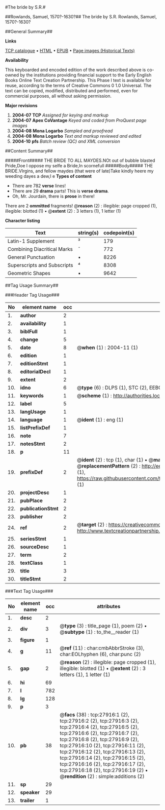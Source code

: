 #The bride by S.R.#

##Rowlands, Samuel, 1570?-1630?##
The bride by S.R.
Rowlands, Samuel, 1570?-1630?

##General Summary##

**Links**

[TCP catalogue](http://www.ota.ox.ac.uk/tcp/)  • 
[HTML](http://tei.it.ox.ac.uk/tcp/Texts-HTML/free/A11/A11095.html)  • 
[EPUB](http://tei.it.ox.ac.uk/tcp/Texts-EPUB/free/A11/A11095.epub) • 
[Page images (Historical Texts)](https://data.historicaltexts.jisc.ac.uk/view?pubId=eebo-25595243e&pageId=eebo-25595243e-27916-1)

**Availability**

This keyboarded and encoded edition of the
	       work described above is co-owned by the institutions
	       providing financial support to the Early English Books
	       Online Text Creation Partnership. This Phase I text is
	       available for reuse, according to the terms of Creative
	       Commons 0 1.0 Universal. The text can be copied,
	       modified, distributed and performed, even for
	       commercial purposes, all without asking permission.

**Major revisions**

1. __2004-07__ __TCP__ *Assigned for keying and markup*
1. __2004-07__ __Apex CoVantage__ *Keyed and coded from ProQuest page images*
1. __2004-08__ __Mona Logarbo__ *Sampled and proofread*
1. __2004-08__ __Mona Logarbo__ *Text and markup reviewed and edited*
1. __2004-10__ __pfs__ *Batch review (QC) and XML conversion*

##Content Summary##

#####Front#####
THE BRIDE TO ALL MAYDES.NOt out of bubble blasted Pride,Doe I oppose my selfe a Bride,In scornefull 
#####Body#####
THE BRIDE.VIrgins, and fellow maydes (that were of late)Take kindly heere my weeding dayes a dew,I e
**Types of content**

  * There are 782 **verse** lines!
  * There are 29 **drama** parts! This is **verse drama**.
  * Oh, Mr. Jourdain, there is **prose** in there!

There are 2 **ommitted** fragments! 
 @__reason__ (2) : illegible: page cropped (1), illegible: blotted (1)  •  @__extent__ (2) : 3 letters (1), 1 letter (1)

**Character listing**


|Text|string(s)|codepoint(s)|
|---|---|---|
|Latin-1 Supplement|³|179|
|Combining             Diacritical Marks|̄|772|
|General Punctuation|•|8226|
|Superscripts             and Subscripts|⁴|8308|
|Geometric Shapes|▪|9642|

##Tag Usage Summary##

###Header Tag Usage###

|No|element name|occ|attributes|
|---|---|---|---|
|1.|__author__|2||
|2.|__availability__|1||
|3.|__biblFull__|1||
|4.|__change__|5||
|5.|__date__|8| @__when__ (1) : 2004-11 (1)|
|6.|__edition__|1||
|7.|__editionStmt__|1||
|8.|__editorialDecl__|1||
|9.|__extent__|2||
|10.|__idno__|6| @__type__ (6) : DLPS (1), STC (2), EEBO-CITATION (1), OCLC (1), VID (1)|
|11.|__keywords__|1| @__scheme__ (1) : http://authorities.loc.gov/ (1)|
|12.|__label__|5||
|13.|__langUsage__|1||
|14.|__language__|1| @__ident__ (1) : eng (1)|
|15.|__listPrefixDef__|1||
|16.|__note__|7||
|17.|__notesStmt__|2||
|18.|__p__|11||
|19.|__prefixDef__|2| @__ident__ (2) : tcp (1), char (1)  •  @__matchPattern__ (2) : ([0-9\-]+):([0-9IVX]+) (1), (.+) (1)  •  @__replacementPattern__ (2) : http://eebo.chadwyck.com/downloadtiff?vid=$1&page=$2 (1), https://raw.githubusercontent.com/textcreationpartnership/Texts/master/tcpchars.xml#$1 (1)|
|20.|__projectDesc__|1||
|21.|__pubPlace__|2||
|22.|__publicationStmt__|2||
|23.|__publisher__|2||
|24.|__ref__|2| @__target__ (2) : https://creativecommons.org/publicdomain/zero/1.0/ (1), http://www.textcreationpartnership.org/docs/. (1)|
|25.|__seriesStmt__|1||
|26.|__sourceDesc__|1||
|27.|__term__|2||
|28.|__textClass__|1||
|29.|__title__|3||
|30.|__titleStmt__|2||


###Text Tag Usage###

|No|element name|occ|attributes|
|---|---|---|---|
|1.|__desc__|2||
|2.|__div__|3| @__type__ (3) : title_page (1), poem (2)  •  @__subtype__ (1) : to_the__reader (1)|
|3.|__figure__|1||
|4.|__g__|11| @__ref__ (11) : char:cmbAbbrStroke (3), char:EOLhyphen (6), char:punc (2)|
|5.|__gap__|2| @__reason__ (2) : illegible: page cropped (1), illegible: blotted (1)  •  @__extent__ (2) : 3 letters (1), 1 letter (1)|
|6.|__hi__|69||
|7.|__l__|782||
|8.|__lg__|128||
|9.|__p__|3||
|10.|__pb__|38| @__facs__ (38) : tcp:27916:1 (2), tcp:27916:2 (2), tcp:27916:3 (2), tcp:27916:4 (2), tcp:27916:5 (2), tcp:27916:6 (2), tcp:27916:7 (2), tcp:27916:8 (2), tcp:27916:9 (2), tcp:27916:10 (2), tcp:27916:11 (2), tcp:27916:12 (2), tcp:27916:13 (2), tcp:27916:14 (2), tcp:27916:15 (2), tcp:27916:16 (2), tcp:27916:17 (2), tcp:27916:18 (2), tcp:27916:19 (2)  •  @__rendition__ (2) : simple:additions (2)|
|11.|__sp__|29||
|12.|__speaker__|29||
|13.|__trailer__|1||
